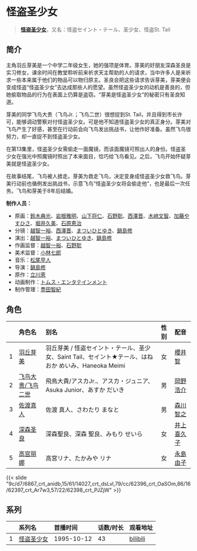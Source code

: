 # 怪盗圣少女


> <u>**[怪盗圣少女](https://bgm.tv/subject/11132)**</u>，又名：怪盗セイント・テール、圣少女、怪盗St. Tail

## 简介

主角羽丘芽美是一个中学二年级女生，她的强项是体育。芽美的好朋友深森圣良是实习修女，课余时间在教堂聆听前来祈求天主帮助的人的请求，当中许多人是来祈求一些本来属于他们的物品可以物归原主。圣良会把这些请求告诉芽美，芽美便会变成怪盗“怪盗圣少女”去达成那些人的愿望。虽然怪盗圣少女的动机是善良的，但她偷取物品的行为在表面上仍算是盗窃。“芽美是怪盗圣少女”的秘密只有圣良知道。

芽美的同学飞鸟大贵（飞鸟Jr.；飞鸟二世）很想捉到St. Tail，并且得到市长许可，能够调动警察对付怪盗圣少女。可是他不知道怪盗圣少女的真正身分。芽美对飞鸟产生了好感，甚至在行动前会向飞鸟发出挑战书，让他作好准备。虽然飞鸟很努力，却一直捉不到怪盗圣少女。

在第13集里，怪盗圣少女需偷走一面魔镜，而该面魔镜可照出人的身份。怪盗圣少女在强光中照魔镜时照出了本来面目，恰巧给飞鸟看见。之后，飞鸟开始怀疑芽美就是怪盗圣少女。

在故事结尾，飞鸟被人掳走。芽美为救走飞鸟，决定变身成怪盗圣少女救飞鸟。芽美行动前也循例发出挑战书，示意飞鸟“怪盗圣少女将会偷走他”，也是最后一次任务。飞鸟和芽美于8年后结婚。

**制作人员：**
- 原画：[鈴木典光](https://bgm.tv/person/11528)、[岩根雅明](https://bgm.tv/person/12160)、[山下将仁](https://bgm.tv/person/11234)、[石野聡](https://bgm.tv/person/114)、[西澤晋](https://bgm.tv/person/316)、[木﨑文智](https://bgm.tv/person/869)、[加藤やすひさ](https://bgm.tv/person/138)、[堀井久美](https://bgm.tv/person/2834)、[石原恵治](https://bgm.tv/person/2884)
- 分镜：[越智一裕](https://bgm.tv/person/537)、[西澤晋](https://bgm.tv/person/316)、[まついひとゆき](https://bgm.tv/person/621)、[鍋島修](https://bgm.tv/person/1066)
- 演出：[越智一裕](https://bgm.tv/person/537)、[まついひとゆき](https://bgm.tv/person/621)、[鍋島修](https://bgm.tv/person/1066)
- 作画监督：[越智一裕](https://bgm.tv/person/537)、[石野聡](https://bgm.tv/person/114)
- 美术监督：[小林七郎](https://bgm.tv/person/6333)
- 音乐：[松尾早人](https://bgm.tv/person/2087)
- 导演：[鍋島修](https://bgm.tv/person/1066)
- 原作：[立川恵](https://bgm.tv/person/13014)
- 动画制作：[トムス・エンタテインメント](https://bgm.tv/person/1537)
- 制作管理：[豊田智紀](https://bgm.tv/person/49645)

## 角色

|     |   角色名   |   别名  | 性别 |  配音  |
|:--- |:------  |:----      |:---  |:--   |
| 1 | [羽丘芽美](https://bgm.tv/character/6867) | 羽丘芽美 / 怪盗セイント・テール、圣少女、Saint Tail、セイント★テール、はねおか めいみ、Haneoka Meimi | 女 | [櫻井智](https://bgm.tv/person/5954) |
| 2 | [飞鸟大贵/飞鸟二世](https://bgm.tv/character/14027) | 飛鳥大貴/アスカJr.、アスカ・ジュニア、Asuka Junior、あすか だいき | 男 | [岡野浩介](https://bgm.tv/person/3937) |
| 3 | [佐渡真人](https://bgm.tv/character/62396) | 佐渡 真人、さわたり まなと | 男 | [森川智之](https://bgm.tv/person/3822) |
| 4 | [深森圣良](https://bgm.tv/character/62397) | 深森聖良、深森 聖良、みもり せいら | 女 | [井上喜久子](https://bgm.tv/person/3945) |
| 5 | [高宫丽娜](https://bgm.tv/character/62398) | 高宮リナ、たかみや リナ | 女 | [永島由子](https://bgm.tv/person/3902) |

{{< slide "9c/d7/6867_crt_anidb,15/61/14027_crt_dsLvl,79/cc/62396_crt_OaSOm,86/16/62397_crt_Ar7w3,57/22/62398_crt_PJZjW" >}}

## 系列

|     |   系列名   |   首播时间  | 话数/时长  | 观看地址 |
|:---  |:------    |:----      |:---       |:---  |
| 1 |[怪盗圣少女](https://bgm.tv/subject/11132)| 1995-10-12 | 43 | [bilibili](https://www.bilibili.com/bangumi/play/ss2321)  |

<!--



## MAD

{{< media auto="mad/saint_tail" >}}

-->



